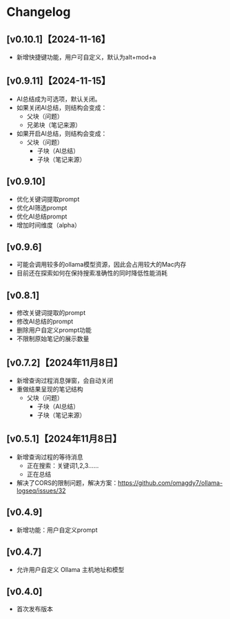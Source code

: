 # Changelog

## [v0.10.1]【2024-11-16】
- 新增快捷键功能，用户可自定义，默认为alt+mod+a

## [v0.9.11]【2024-11-15】
- AI总结成为可选项，默认关闭。
- 如果关闭AI总结，则结构会变成：
  - 父块（问题）
  - 兄弟块（笔记来源）
- 如果开启AI总结，则结构会变成：
  - 父块（问题）
    - 子块（AI总结）
    - 子块（笔记来源）

## [v0.9.10]
- 优化关键词提取prompt
- 优化AI筛选prompt
- 优化AI总结prompt
- 增加时间维度（alpha）

## [v0.9.6]
- 可能会调用较多的ollama模型资源，因此会占用较大的Mac内存
- 目前还在探索如何在保持搜索准确性的同时降低性能消耗

## [v0.8.1]
- 修改关键词提取的prompt
- 修改AI总结的prompt
- 删除用户自定义prompt功能
- 不限制原始笔记的展示数量

## [v0.7.2]【2024年11月8日】
- 新增查询过程消息弹窗，会自动关闭
- 重做结果呈现的笔记结构
  - 父块（问题）
    - 子块（AI总结）
    - 子块（笔记来源）

## [v0.5.1]【2024年11月8日】
- 新增查询过程的等待消息
  - 正在搜索：关键词1,2,3......
  - 正在总结
- 解决了CORS的限制问题，解决方案：https://github.com/omagdy7/ollama-logseq/issues/32

## [v0.4.9]
- 新增功能：用户自定义prompt

## [v0.4.7]
- 允许用户自定义 Ollama 主机地址和模型

## [v0.4.0]
- 首次发布版本
